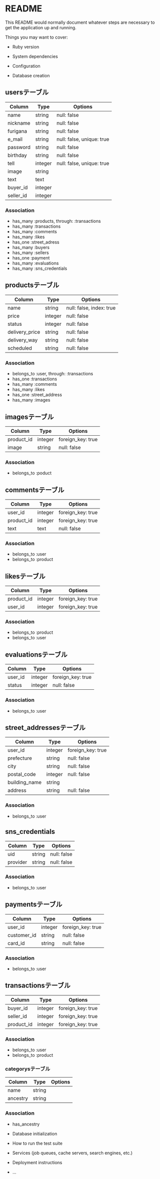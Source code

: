 # README

This README would normally document whatever steps are necessary to get the
application up and running.

Things you may want to cover:

* Ruby version

* System dependencies

* Configuration

* Database creation
## usersテーブル
|Column|Type|Options|
|------|----|-------|
|name|string|null: false|
|nickname|string|null: false|
|furigana|string|null: false|
|e_mail|string|null: false, unique: true|
|password|string|null: false|
|birthday|string|null: false|
|tell|integer|null: false, unique: true|
|image|string||
|text|text||
|buyer_id|integer||
|seller_id|integer||


### Association
- has_many :products, through: :transactions
- has_many :transactions
- has_many :comments
- has_many :likes
- has_one :street_adress
- has_many :buyers
- has_many :sellers
- has_one :payment
- has_many :evaluations
- has_many :sns_credentials

## productsテーブル
|Column|Type|Options|
|------|----|-------|
|name|string|null: false, index: true|
|price|integer|null: false|
|status|integer|null: false|
|delivery_price|string|null: false|
|delivery_way|string|null: false|
|scheduled|string|null: false|

### Association
- belongs_to :user, through: :transactions
- has_one :transactions
- has_many :comments
- has_many :likes
- has_one :street_address
- has_many :images


## imagesテーブル
|Column|Type|Options|
|------|----|-------|
|product_id|integer|foreign_key: true|
|image|string|null: false|

### Association
- belongs_to :poduct

## commentsテーブル
|Column|Type|Options|
|------|----|-------|
|user_id|integer|foreign_key: true|
|product_id|integer|foreign_key: true|
|text|text|null: false|

### Association
- belongs_to :user
- belongs_to :product

## likesテーブル
|Column|Type|Options|
|------|----|-------|
|product_id|integer|foreign_key: true|
|user_id|integer|foreign_key: true|

### Association
- belongs_to :product
- belongs_to :user

## evaluationsテーブル
|Column|Type|Options|
|------|----|-------|
|user_id|integer|foreign_key: true|
|status|integer|null: false|

### Association
- belongs_to :user

## street_addressesテーブル
|Column|Type|Options|
|------|----|-------|
|user_id|integer|foreign_key: true|
|prefecture|string|null: false|
|city|string|null: false|
|postal_code|integer|null: false|
|building_name|string||
|address|string|null: false|

### Association
- belongs_to :user

## sns_credentials
|Column|Type|Options|
|------|----|-------|
|uid|string|null: false|
|provider|string|null: false|

### Association
- belongs_to :user

## paymentsテーブル
|Column|Type|Options|
|------|----|-------|
|user_id|integer|foreign_key: true|
|customer_id|string|null: false|
|card_id|string|null: false|

### Association
- belongs_to :user

## transactionsテーブル
|Column|Type|Options|
|------|----|-------|
|buyer_id|integer|foreign_key: true|
|seller_id|integer|foreign_key: true|
|product_id|integer|foreign_key: true|

### Association
- belongs_to :user
- belongs_to :product

### categorysテーブル
|Column|Type|Options|
|------|----|-------|
|name|string||
|ancestry|string||

### Association
- has_ancestry

* Database initialization

* How to run the test suite

* Services (job queues, cache servers, search engines, etc.)

* Deployment instructions

* ...